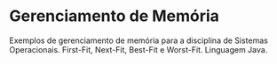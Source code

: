 # Gerenciamento de Memória
Exemplos de gerenciamento de memória para a disciplina de Sistemas Operacionais.
First-Fit, Next-Fit, Best-Fit e Worst-Fit. Linguagem Java.
